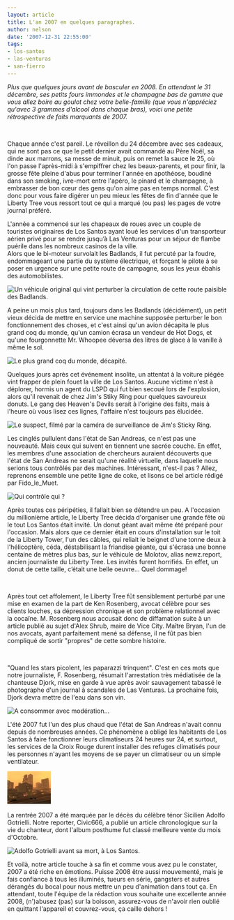```yaml
---
layout: article
title: L'an 2007 en quelques paragraphes.
author: nelson
date: '2007-12-31 22:55:00'
tags:
- los-santos
- las-venturas
- san-fierro
---
```


_Plus que quelques jours avant de basculer en 2008. En attendant le 31 décembre, ses petits fours immondes et le champagne bas de gamme que vous allez boire au goulot chez votre belle-famille (que vous n'appréciez qu'avec 3 grammes d'alcool dans chaque bras), voici une petite rétrospective de faits marquants de 2007._

![]()

Chaque année c'est pareil. Le réveillon du 24 décembre avec ses cadeaux, qui ne sont pas ce que le petit dernier avait commandé au Père Noël, sa dinde aux marrons, sa messe de minuit, puis on remet la sauce le 25, où l'on passe l'après-midi à s'empiffrer chez les beaux-parents, et pour finir, la grosse fête pleine d'abus pour terminer l'année en apothéose, boudiné dans son smoking, ivre-mort entre l'apéro, le pinard et le champagne, à embrasser de bon cœur des gens qu'on aime pas en temps normal. C'est donc pour vous faire digérer un peu mieux les fêtes de fin d'année que le Liberty Tree vous ressort tout ce qui a marqué (ou pas) les pages de votre journal préféré.

L'année a commencé sur les chapeaux de roues avec un couple de touristes originaires de Los Santos ayant loué les services d'un transporteur aérien privé pour se rendre jusqu’à Las Venturas pour un séjour de flambe puérile dans les nombreux casinos de la ville.  
Alors que le bi-moteur survolait les Badlands, il fut percuté par la foudre, endommageant une partie du système électrique, et forçant le pilote à se poser en urgence sur une petite route de campagne, sous les yeux ébahis des automobilistes.

![Un véhicule original qui vint perturber la circulation de cette route paisible des Badlands.]()

A peine un mois plus tard, toujours dans les Badlands (décidément), un petit vieux décida de mettre en service une machine supposée perturber le bon fonctionnement des choses, et c'est ainsi qu'un avion décapita le plus grand coq du monde, qu'un camion écrasa un vendeur de Hot Dogs, et qu'une fourgonnette Mr. Whoopee déversa des litres de glace à la vanille à même le sol.

![Le plus grand coq du monde, décapité.]()

Quelques jours après cet événement insolite, un attentat à la voiture piégée vint frapper de plein fouet la ville de Los Santos. Aucune victime n'est à déplorer, hormis un agent du LSPD qui fut bien secoué lors de l'explosion, alors qu'il revenait de chez Jim's Stiky Ring pour quelques savoureux donuts. Le gang des Heaven's Devils serait à l'origine des faits, mais à l'heure où vous lisez ces lignes, l'affaire n'est toujours pas élucidée.

![Le suspect, filmé par la caméra de surveillance de Jim's Sticky Ring.]()

Les cinglés pullulent dans l'état de San Andreas, ce n'est pas une nouveauté. Mais ceux qui suivent en tiennent une sacrée couche. En effet, les membres d'une association de chercheurs auraient découverts que l'état de San Andreas ne serait qu'une réalité virtuelle, dans laquelle nous serions tous contrôlés par des machines. Intéressant, n'est-il pas ? Allez, reprenons ensemble une petite ligne de coke, et lisons ce bel article rédigé par Fido\_le\_Muet.

![Qui contrôle qui ?]()

Après toutes ces péripéties, il fallait bien se détendre un peu. A l'occasion du millionième article, le Liberty Tree décida d'organiser une grande fête où le tout Los Santos était invité. Un donut géant avait même été préparé pour l'occasion. Mais alors que ce dernier était en cours d'installation sur le toit de la Liberty Tower, l'un des câbles, qui reliait le beignet d'une tonne deux à l'hélicoptère, céda, déstabilisant la friandise géante, qui s'écrasa une bonne centaine de mètres plus bas, sur le véhicule de Molotov, alias newz.report, ancien journaliste du Liberty Tree. Les invités furent horrifiés. En effet, un donut de cette taille, c’était une belle oeuvre... Quel dommage!

![]()

Après tout cet affolement, le Liberty Tree fût sensiblement perturbé par une mise en examen de la part de Ken Rosenberg, avocat célèbre pour ses clients louches, sa dépression chronique et son problème relationnel avec la cocaïne. M. Rosenberg nous accusait donc de diffamation suite à un article publié au sujet d'Alex Shrub, maire de Vice City. Maître Bryan, l'un de nos avocats, ayant parfaitement mené sa défense, il ne fût pas bien compliqué de sortir "propres" de cette sombre histoire.

![]()

"Quand les stars picolent, les paparazzi trinquent". C'est en ces mots que notre journaliste, F. Rosenberg, résumait l'arrestation très médiatisée de la chanteuse Djork, mise en garde à vue après avoir sauvagement tabassé le photographe d'un journal à scandales de Las Venturas. La prochaine fois, Djork devra mettre de l'eau dans son vin.

![A consommer avec modération...]()

L'été 2007 fut l'un des plus chaud que l'état de San Andreas n'avait connu depuis de nombreuses années. Ce phénomène a obligé les habitants de Los Santos à faire fonctionner leurs climatiseurs 24 heures sur 24, et surtout, les services de la Croix Rouge durent installer des refuges climatisés pour les personnes n'ayant les moyens de se payer un climatiseur ou un simple ventilateur.

![Los Santos, étouffée sous la chaleur caniculaire.](  /content/images/2016/07/Heatwave_-_article_title_t.jpg)

La rentrée 2007 a été marquée par le décès du célèbre ténor Sicilien Adolfo Gotrielli. Notre reporter, Civic666, a publié un article chronologique sur la vie du chanteur, dont l'album posthume fut classé meilleure vente du mois d'Octobre.

![Adolfo Gotrielli avant sa mort, à Los Santos.]()

Et voilà, notre article touche à sa fin et comme vous avez pu le constater, 2007 a été riche en émotions. Puisse 2008 être aussi mouvementé, mais je fais confiance à tous les illuminés, tueurs en série, gangsters et autres dérangés du bocal pour nous mettre un peu d'animation dans tout ça. En attendant, toute l'équipe de la rédaction vous souhaite une excellente année 2008, (n')abusez (pas) sur la boisson, assurez-vous de n'avoir rien oublié en quittant l'appareil et couvrez-vous, ça caille dehors !

<!--kg-card-end: markdown-->
